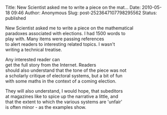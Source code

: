 Title: New Scientist asked me to write a piece on the mat...
Date: 2010-05-18 09:46
Author: Anonymous
Slug: post-2523647107798295562
Status: published

New Scientist asked me to write a piece on the mathematical  
paradoxes associated with elections. I had 1500 words to  
play with. Many items were passing references  
to alert readers to interesting related topics. I wasn't  
writing a technical treatise.  
  
Any interested reader can  
get the full story from the Internet. Readers  
should also understand that the tone of the piece was not  
a scholarly critique of electoral systems, but a bit of fun  
with some maths in the context of a coming election.  
  
They will also understand, I would hope, that subeditors  
at magazines like to spice up the narrative a little, and  
that the extent to which the various systems are 'unfair'  
is often minor - as the examples show.
